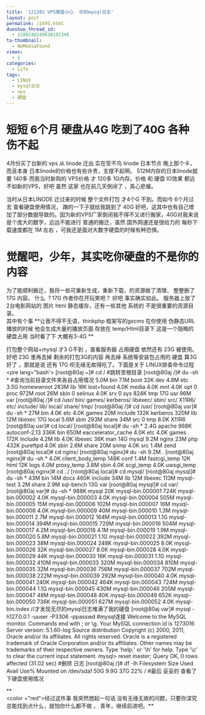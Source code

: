 ```yaml
---
title: '121202 VPS硬盘小心  你的mysql日志'
layout: post
permalink: /2495.html
duoshuo_thread_id:
  - 1280248249638191346
ta-thumbnail:
  - NoMediaFound
views:
  - 1
categories:
  - Life
tags:
  - LINUX
  - mysql日志
  - vps
  - 硬盘
---
```

# 短短 6个月 硬盘从4G 吃到了40G 各种伤不起

4月份买了台新的 vps 从 linode 迁出 实在受不鸟 linode 日本节点 晚上那个卡，而且本身 日本linode的价格也有些许贵，支撑不起啊。 512M内存的日本linode就要 140多 而我当时新购的 VPS价格 才 120多 1G内存。价格 和 硬盘 IO效果 都远不如新的VPS，好吧 虽然 这家 也在前几天倒闭了 ，真心悲催。

当时从日本LINODE 迁过来的时候 整个文件打包 才4个G 不到。而如今 6个月过去 查看硬盘使用情况， 蹭的一下子就给我跳到了 40G 好吧，这其中也有自己增加了部分数据导致的。因为新的VPS厂家倒闭我不得不又进行搬家，40G对我来说是个庞大的数字，远远不能进行 普通的搬迁，虽然 国外网速还是很给力的 每秒下载速度都在 1M 左右 ，可我还是面对大数字硬盘的时候有种恐惧。

# 觉醒吧，少年，其实吃你硬盘的不是你的内容

为了能顺利搬迁，我将一些可重新生成，重新下载，的资源做了清理， 整整删了17G 内容。 什么 ？17G 作者你在开玩笑吧？ 好吧 事实确实如此。 服务器上放了2台电影网站的 图片 html 静态缓存，还有一些其他 系统的 不是很重要的资源目录。  
其中有个事 **让我不得不无语，thinkphp 框架写的gxcms 在你使用 伪静态URL播放的时候 他会生成大量的播放页面 存放在 temp/Html目录下 这是一个隐晦的硬盘占用 当时看了下 大概有3-4G **

打包整个网站+mysql 才3 G不到 ，查看服务器 占用硬盘 依然还有 23G 被使用。 好吧 23G 里再去掉 剩余的打包3G的内容 再去掉 系统等安装包占用的 硬盘 算3G好了 ，那就是说 还有 17G 呗无缘无故得吃了。下面是关于 LINUX排查命令过程<pre lang="bash'> [root@80aj ~]# cd / #跳转至根目录 [root@80aj /]# du -sh \* #查询当前目录文件夹各自占用情况 5.0M bin 7.1M boot 32K dev 4.8M etc 3.5G homewwroot 283M lib 16K lost+found 4.0K media 4.0K mnt 4.0K opt 0 proc 972M root 26M sbin 0 selinux 4.0K srv 0 sys 824K tmp 17G usr 96M var [root@80aj /]# cd /usr/ bin/ games/ kerberos/ libexec/ sbin/ src/ X11R6/ etc/ include/ lib/ local/ share/ tmp/ [root@80aj /]# cd /usr/ [root@80aj usr]# du -sh \* 27M bin 4.0K etc 4.0K games 20M include 132K kerberos 320M lib 12M libexec 17G local 5.6M sbin 293M share 34M src 0 tmp 8.0K X11R6 [root@80aj usr]# cd local/ [root@80aj local]# du -sh \* 2.4G apache 968K autoconf-2.13 336K bin 650M eaccelerator\_cache 4.0K etc 4.0K games 172K include 4.2M lib 4.0K libexec 36K man 14G mysql 9.2M nginx 23M php 432K pureftpd 4.0K sbin 2.6M share 20M snmp 4.0K src 1.4M zend [root@80aj local]# cd nginx/ [root@80aj nginx]# du -sh 9.2M . [root@80aj nginx]# du -sh \* 4.0K client\_body\_temp 148K conf 1.4M fastcgi\_temp 12K html 12K logs 4.0M proxy\_temp 3.8M sbin 4.0K scgi\_temp 4.0K uwsgi_temp [root@80aj nginx]# cd ../ [root@80aj local]# cd mysql/ [root@80aj mysql]# du -sh \* 43M bin 14M docs 460K include 34M lib 12M libexec 113M mysql-test 3.2M share 2.9M sql-bench 13G var [root@80aj mysql]# cd var/ [root@80aj var]# du -sh \* 988K mysql 20K mysql-bin.000001 724K mysql-bin.000002 4.0K mysql-bin.000003 4.0K mysql-bin.000004 505M mysql-bin.000005 15M mysql-bin.000006 102M mysql-bin.000007 16M mysql-bin.000008 4.0K mysql-bin.000009 40M mysql-bin.000010 1.3M mysql-bin.000011 2.7M mysql-bin.000012 164M mysql-bin.000013 1.1G mysql-bin.000014 394M mysql-bin.000015 729M mysql-bin.000016 504M mysql-bin.000017 4.2M mysql-bin.000018 4.1M mysql-bin.000019 1.9M mysql-bin.000020 5.8M mysql-bin.000021 1.1G mysql-bin.000022 392M mysql-bin.000023 38M mysql-bin.000024 248K mysql-bin.000025 8.0K mysql-bin.000026 32K mysql-bin.000027 8.0K mysql-bin.000028 4.0K mysql-bin.000029 44K mysql-bin.000030 16K mysql-bin.000031 1.1G mysql-bin.000032 410M mysql-bin.000033 320M mysql-bin.000034 810M mysql-bin.000035 32M mysql-bin.000036 756M mysql-bin.000037 702M mysql-bin.000038 222M mysql-bin.000039 292M mysql-bin.000040 4.0K mysql-bin.000041 240K mysql-bin.000042 464K mysql-bin.000043 724M mysql-bin.000044 1.1G mysql-bin.000045 430M mysql-bin.000046 205M mysql-bin.000047 48M mysql-bin.000048 40K mysql-bin.000049 652K mysql-bin.000050 736K mysql-bin.000051 627M mysql-bin.000052 4.0K mysql-bin.index //才发现无尽的mysql日志堆满了我的硬盘 [root@80aj var]# mysql -h127.0.0.1 -uuser -P3306 -ppasswd #mysql连接 Welcome to the MySQL monitor. Commands end with ; or \g. Your MySQL connection id is 1273016 Server version: 5.1.60-log Source distribution Copyright (c) 2000, 2011, Oracle and/or its affiliates. All rights reserved. Oracle is a registered trademark of Oracle Corporation and/or its affiliates. Other names may be trademarks of their respective owners. Type 'help;' or '\h' for help. Type '\c' to clear the current input statement. mysql> reset master; Query OK, 0 rows affected (31.02 sec) #删除 日志 [root@80aj /]# df -lh Filesystem Size Used Avail Use% Mounted on /dev/sda1 50G 9.9G 37G 22% / #最后 妥妥的 查看了下硬盘使用情况 </pre> 

**  
<color ="red">经过这件事 我突然想起一句话 没有无缘无故的问题，只要你深究总能找到点什么，就怕你什么都不做 ， 青年，继续前进吧。</red>**